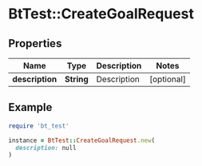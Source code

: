 # BtTest::CreateGoalRequest

## Properties

| Name | Type | Description | Notes |
| ---- | ---- | ----------- | ----- |
| **description** | **String** | Description | [optional] |

## Example

```ruby
require 'bt_test'

instance = BtTest::CreateGoalRequest.new(
  description: null
)
```

